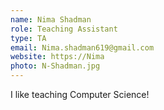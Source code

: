 ```yaml
---
name: Nima Shadman
role: Teaching Assistant
type: TA
email: Nima.shadman619@gmail.com
website: https://Nima
photo: N-Shadman.jpg
---
```


I like teaching Computer Science!
